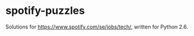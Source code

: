spotify-puzzles
===============

Solutions for https://www.spotify.com/se/jobs/tech/, written for Python 2.6.
